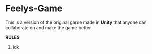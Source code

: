 # Feelys-Game
This is a version of the original game made in **Unity** that anyone can collaborate on and make the game better

**RULES**
<ol>
  <li>
    idk
  </li>
</ol>


